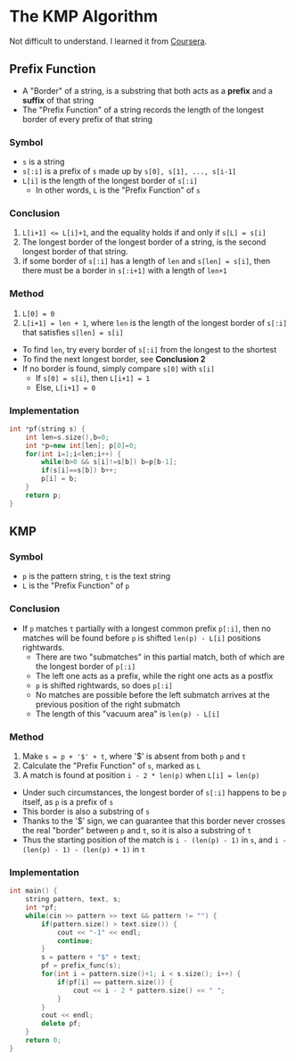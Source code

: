 # The KMP Algorithm

Not difficult to understand. I learned it from [Coursera](https://www.coursera.org/learn/algorithms-on-strings/home/week/3).

## Prefix Function

- A "Border" of a string, is a substring that both acts as a **prefix** and a **suffix** of that string
- The "Prefix Function" of a string records the length of the longest border of every prefix of that string

### Symbol

- `s` is a string
- `s[:i]` is a prefix of `s` made up by `s[0], s[1], ..., s[i-1]`
- `L[i]` is the length of the longest border of `s[:i]`
  - In other words, `L` is the "Prefix Function" of `s`

### Conclusion
1. `L[i+1] <= L[i]+1`, and the equality holds if and only if `s[L] = s[i]`
2. The longest border of the longest border of a string, is the second longest border of that string.
3. if some border of `s[:i]` has a length of `len` and `s[len] = s[i]`, then there must be a border in `s[:i+1]` with a length of `len+1`

### Method
1. `L[0] = 0`
2. `L[i+1] = len + 1`, where `len` is the length of the longest border of `s[:i]` that satisfies `s[len] = s[i]`
  - To find `len`, try every border of `s[:i]` from the longest to the shortest
  - To find the next longest border, see **Conclusion 2**
  - If no border is found, simply compare `s[0]` with `s[i]`
    - If `s[0] = s[i]`, then `L[i+1] = 1`
    - Else, `L[i+1] = 0`

### Implementation

```cpp
int *pf(string s) {
	int len=s.size(),b=0;
	int *p=new int[len]; p[0]=0;
	for(int i=1;i<len;i++) {
		while(b>0 && s[i]!=s[b]) b=p[b-1];
		if(s[i]==s[b]) b++;
		p[i] = b;
	}
	return p;
}
```

## KMP

### Symbol

- `p` is the pattern string, `t` is the text string
- `L` is the "Prefix Function" of `p`

### Conclusion

- If `p` matches `t` partially with a longest common prefix `p[:i]`, then no matches will be found before `p` is shifted `len(p) - L[i]` positions rightwards.
  - There are two "submatches" in this partial match, both of which are the longest border of `p[:i]`
  - The left one acts as a prefix, while the right one acts as a postfix
  - `p` is shifted rightwards, so does `p[:i]`
  - No matches are possible before the left submatch arrives at the previous position of the right submatch
  - The length of this "vacuum area" is `len(p) - L[i]`

### Method

1. Make `s = p + '$' + t`, where '$' is absent from both `p` and `t`
2. Calculate the "Prefix Function" of `s`, marked as `L`
3. A match is found at position `i - 2 * len(p)` when `L[i] = len(p)`
  - Under such circumstances, the longest border of `s[:i]` happens to be `p` itself, as `p` is a prefix of `s`
  - This border is also a substring of `s`
  - Thanks to the '$' sign, we can guarantee that this border never crosses the real "border" between `p` and `t`, so it is also a substring of `t`
  - Thus the starting position of the match is `i - (len(p) - 1)` in `s`, and `i - (len(p) - 1) - (len(p) + 1)` in `t`

### Implementation

```cpp
int main() {
	string pattern, text, s;
	int *pf;
	while(cin >> pattern >> text && pattern != "") {
		if(pattern.size() > text.size()) {
			cout << "-1" << endl;
			continue;
		}
		s = pattern + "$" + text;
		pf = prefix_func(s);
		for(int i = pattern.size()+1; i < s.size(); i++) {
			if(pf[i] == pattern.size()) {
				cout << i - 2 * pattern.size() << " ";
			}
		}
		cout << endl;
		delete pf;
	}
	return 0;
}
```